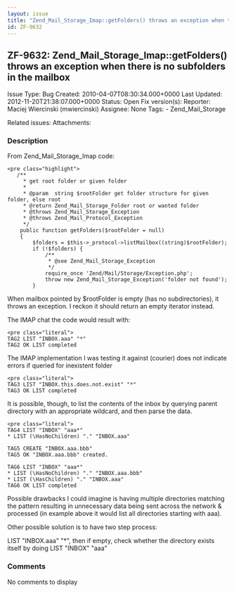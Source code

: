 ```yaml
---
layout: issue
title: "Zend_Mail_Storage_Imap::getFolders() throws an exception when there is no subfolders in the mailbox"
id: ZF-9632
---
```


ZF-9632: Zend\_Mail\_Storage\_Imap::getFolders() throws an exception when there is no subfolders in the mailbox
---------------------------------------------------------------------------------------------------------------

 Issue Type: Bug Created: 2010-04-07T08:30:34.000+0000 Last Updated: 2012-11-20T21:38:07.000+0000 Status: Open Fix version(s): 
 Reporter:  Maciej Wiercinski (mwiercinski)  Assignee:  None  Tags: - Zend\_Mail\_Storage
 
 Related issues: 
 Attachments: 
### Description

From Zend\_Mail\_Storage\_Imap code:

 
    <pre class="highlight">
       /**
         * get root folder or given folder
         *
         * @param  string $rootFolder get folder structure for given folder, else root
         * @return Zend_Mail_Storage_Folder root or wanted folder
         * @throws Zend_Mail_Storage_Exception
         * @throws Zend_Mail_Protocol_Exception
         */
        public function getFolders($rootFolder = null)
        {
            $folders = $this->_protocol->listMailbox((string)$rootFolder);
            if (!$folders) {
                /**
                 * @see Zend_Mail_Storage_Exception
                 */
                require_once 'Zend/Mail/Storage/Exception.php';
                throw new Zend_Mail_Storage_Exception('folder not found');
            }


When mailbox pointed by $rootFolder is empty (has no subdirectories), it throws an exception. I reckon it should return an empty iterator instead.

The IMAP chat the code would result with:

 
    <pre class="literal">
    TAG2 LIST "INBOX.aaa" "*"
    TAG2 OK LIST completed


The IMAP implementation I was testing it against (courier) does not indicate errors if queried for inexistent folder

 
    <pre class="literal">
    TAG3 LIST "INBOX.this.does.not.exist" "*"
    TAG3 OK LIST completed


It is possible, though, to list the contents of the inbox by querying parent directory with an appropriate wildcard, and then parse the data.

 
    <pre class="literal">
    TAG4 LIST "INBOX" "aaa*"
    * LIST (\HasNoChildren) "." "INBOX.aaa"
    
    TAG5 CREATE "INBOX.aaa.bbb"
    TAG5 OK "INBOX.aaa.bbb" created.
    
    TAG6 LIST "INBOX" "aaa*"
    * LIST (\HasNoChildren) "." "INBOX.aaa.bbb"
    * LIST (\HasChildren) "." "INBOX.aaa"
    TAG6 OK LIST completed


Possible drawbacks I could imagine is having multiple directories matching the pattern resulting in unnecessary data being sent across the network & processed (in example above it would list all directories starting with aaa).

Other possible solution is to have two step process:

LIST "INBOX.aaa" "\*", then if empty, check whether the directory exists itself by doing LIST "INBOX" "aaa"

 

 

### Comments

No comments to display